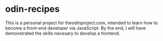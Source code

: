 # odin-recipes
This is a personal project for theodinproject.com, intended to learn how to become a front-end developer via JavaScript. By the end, I will have demonstrated the skills necesary to develop a frontend.
